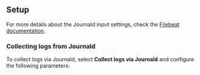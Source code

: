 ## Setup
For more details about the Journald input settings, check the [Filebeat documentation](https://www.elastic.co/docs/reference/beats/filebeat/filebeat-input-journald).


### Collecting logs from Journald
To collect logs via Journald, select **Collect logs via Journald** and configure the following parameters: